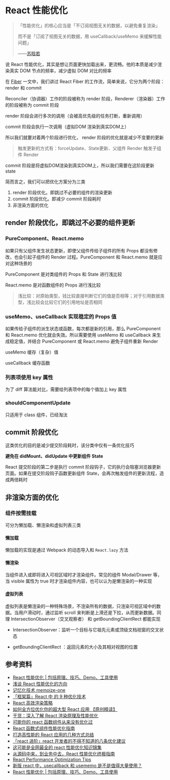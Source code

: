 # React 性能优化



> 「性能优化」的核心应当是「不订阅视图无关的数据，以避免重复渲染」
>
> 而不是「订阅了视图无关的数据，用 useCallback/useMemo 来缓解性能问题」
>
> ——[苏晗若](https://www.zhihu.com/question/390974405/answer/2001530387)

说 React 性能优化，其实是想让页面更快加载出来，更流畅。他的本质是减少渲染真实 DOM 节点的频率，减少虚拟 DOM 对比的频率

在 [Fiber](./Fiber) 一文中，我们讲过 React Fiber 的工作流，简单来说，它分为两个阶段：render 和 commit

Reconciler（协调器）工作的阶段被称为 render 阶段，Renderer（渲染器）工作的阶段被称为 commit 阶段

render 阶段会进行多次的调用（会被高优先级的任务打断，重新调用）

commit 阶段会执行一次调用（虚拟DOM 渲染到真实DOM上）

所以我们就要对着两个阶段进行优化， render 阶段的优化就是减少不变要的更新

> 触发更新的方式有：forceUpdate、State更新、父组件 Render 触发子组件 Render 

commit 阶段是将虚拟DOM渲染到真实DOM上，所以我们需要在这阶段更新 state

简而言之，我们可以把优化方案分为三类

1. render 阶段优化。即跳过不必要的组件的渲染更新
2. commit 阶段优化。即减少 commit 阶段耗时
3. 非渲染方面的优化



## render 阶段优化，即跳过不必要的组件更新

### PureComponent、React.memo

如果只有父组件发生状态更新，即使父组件传给子组件的所有 Props 都没有修改，也会引起子组件的 Render 过程。PureComponent 和 React.memo 就是应对这种场景的

PureComponent 是对类组件的 Props 和 State 进行浅比较

React.memo 是对函数组件的 Props 进行浅比较

> 浅比较：对原始类型，钱比较直接判断它们的值是否相等；对于引用数据类型，浅比较会比较它们的引用地址是否相同

### useMemo、useCallback 实现稳定的 Props 值

如果传给子组件的派生状态或函数，每次都是新的引用，那么 PureComponent 和 React.memo 优化就会失效。所以需要使用 useMemo 和 useCallback 来生成稳定值，并结合 PureComponent 或 React.memo 避免子组件重新 Render

useMemo 缓存（复杂）值

useCallback 缓存函数

### 列表项使用 key 属性

为了 diff 算法能对比，需要给列表项中的每个值加上 key 属性

### shouldComponentUpdate

只适用于 class 组件，已经淘汰

## commit 阶段优化

这类优化的目的是减少提交阶段耗时，该分类中仅有一条优化技巧

**避免在 didMount、didUpdate 中更新组件 State**

React 提交阶段的第二步是执行 commit 阶段钩子，它的执行会阻塞浏览器更新页面。如果在提交阶段钩子函数更新组件 State，会再次触发组件的更新流程，造成两倍耗时



## 非渲染方面的优化 

### 组件按需挂载

可分为懒加载、懒渲染和虚拟列表三类

#### 懒加载

懒加载的实现是通过 Webpack 的动态导入和 `React.lazy` 方法

#### 懒渲染

当组件进入或即将进入可视区域时才渲染组件。常见的组件 Modal/Drawer 等，当 visible 属性为 true 时才渲染组件内容，也可以认为是懒渲染的一种实现

#### 虚拟列表

虚拟列表是懒渲染的一种特殊场景，不渲染所有的数据，只渲染可视区域中的数据。当用户滑动时，通过监听 scroll 来判断是上滑还是下拉，从而更新数据。同理 IntersectionObserver（交叉观察者） 和 getBoundingClientRect 都能实现

- IntersectionObserver：监听一个目标与它祖先元素或顶级文档视窗的交叉状态

- getBoundingClientRect ：返回元素的大小及其相对视图的位置





## 参考资料

-   [React 性能优化 | 包括原理、技巧、Demo、工具使用](https://juejin.cn/post/6935584878071119885)
-   [浅谈 React 性能优化的方向](https://zhuanlan.zhihu.com/p/74229420)
-   [记忆化技术 memoize-one](https://liyang0207.github.io/2018/10/11/%E3%80%8A%E8%AE%B0%E5%BF%86%E5%8C%96%E6%8A%80%E6%9C%AFmemoize-one%E3%80%8B/)
-   [「框架篇」React 中 的 9 种优化技术](https://mp.weixin.qq.com/s?__biz=Mzg2NDAzMjE5NQ==&mid=2247484658&idx=1&sn=8a71fd214af39a450a301c2338acad33&chksm=ce6ec05ef91949488d55bf4eca89b30336027541d12042bd16fdc9e531814eca6f7a58085a45&mpshare=1&scene=1&srcid=&sharer_sharetime=1568075495674&sharer_shareid=778ad5bf3b27e0078eb105d7277263f6#rd)
-   [React 高效渲染策略](https://github.com/fi3ework/blog/issues/15)
-   [如何全方位优化你的超大型 React 应用 【原创精读】](https://mp.weixin.qq.com/s?__biz=MzkwODIwMDY2OQ==&mid=2247488384&idx=1&sn=72499c2347a8b0bd43192942ab608d92&source=41#wechat_redirect)
-   [干货：深入了解 React 渲染原理及性能优化](https://mp.weixin.qq.com/s?__biz=MzkwODIwMDY2OQ==&mid=2247488326&idx=1&sn=3c00c2ee434e95df1795e9bdebf2ede6&source=41#wechat_redirect)
-   [可能你的 react 函数组件从来没有优化过](https://mp.weixin.qq.com/s?__biz=MzI1ODE4NzE1Nw==&mid=2247487358&idx=1&sn=99298d0c25e9906c82fe01cc29f59950&chksm=ea0d4584dd7acc92d2e26299feeb5b59b515bb0f866a415688b9d64fc566580a1b8f53be411b&mpshare=1&scene=1&srcid=&sharer_sharetime=1582717186505&sharer_shareid=778ad5bf3b27e0078eb105d7277263f6#rd)
-   [React 函数式组件性能优化指南](https://mp.weixin.qq.com/s?__biz=MzA4Nzg0MDM5Nw==&mid=2247484801&idx=1&sn=093d31f10f791728272cfd50d96b3338&chksm=90320663a7458f75961aef9dd819ed96e3d6a2fcb3e48bbce2b526990d55aeee2de8173fec4e&mpshare=1&scene=1&srcid=&sharer_sharetime=1583667940585&sharer_shareid=778ad5bf3b27e0078eb105d7277263f6#rd)
-   [打造高性能的 React 应用的几种方式总结](https://mp.weixin.qq.com/s/8qfxKV9euWg9DcOoTbgleg)
-   [「react 进阶」react 开发者的不得不知道的八条优化建议](https://mp.weixin.qq.com/s/x3Eqd4D8CDkm0ZTd7XCUwQ)
-   [这可能是全网最全的 react 性能优化知识锦集](https://jishuin.proginn.com/p/763bfbd5d4d0)
-   [从源码中来，到业务中去，React 性能优化终极指南](https://cloud.tencent.com/developer/news/833663)
-   [React Performance Optimization Tips](https://dev.to/harshdand/react-performance-optimization-tips-4238)
-   [新版 react 中，usecallback 和 usememo 是不是值得大量使用？](https://www.zhihu.com/question/390974405/answer/2001530387)
-   [React 性能优化 | 包括原理、技巧、Demo、工具使用](https://juejin.cn/post/6935584878071119885)
